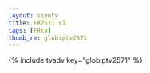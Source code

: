 ```yaml
--- 
layout: sieutv
title: FR2571 s1
tags: [FRtv]
thumb_re: globiptv2571
---
```

{% include tvadv key="globiptv2571" %} 
